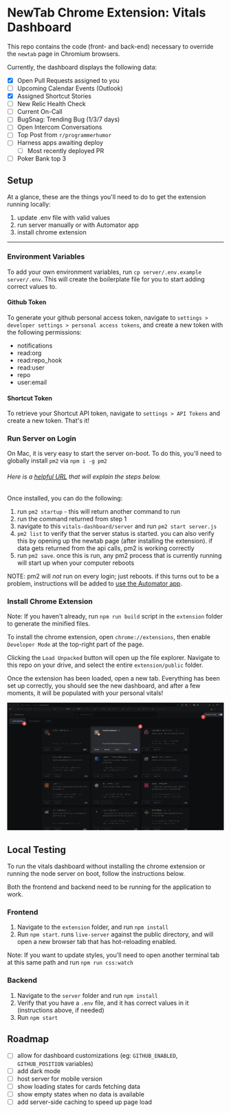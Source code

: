 # NewTab Chrome Extension: Vitals Dashboard

This repo contains the code (front- and back-end) necessary to override the `newtab` page in Chromium browsers.

Currently, the dashboard displays the following data:

- [x] Open Pull Requests assigned to you
- [ ] Upcoming Calendar Events (Outlook)
- [x] Assigned Shortcut Stories
- [ ] New Relic Health Check
- [ ] Current On-Call
- [ ] BugSnag: Trending Bug (1/3/7 days)
- [ ] Open Intercom Conversations
- [ ] Top Post from `r/programmerhumor`
- [ ] Harness apps awaiting deploy
  - [ ] Most recently deployed PR
- [ ] Poker Bank top 3

## Setup

At a glance, these are the things you'll need to do to get the extension running locally:

1. update .env file with valid values
2. run server manually or with Automator app
3. install chrome extension

---

### Environment Variables

To add your own environment variables, run `cp server/.env.example server/.env`. This will create the boilerplate file for you to start adding correct values to.

#### Github Token

To generate your github personal access token, navigate to `settings > developer settings > personal access tokens`, and create a new token with the following permissions:

- notifications
- read:org
- read:repo_hook
- read:user
- repo
- user:email

#### Shortcut Token

To retrieve your Shortcut API token, navigate to `settings > API Tokens` and create a new token. That's it!

### Run Server on Login

On Mac, it is very easy to start the server on-boot. To do this, you'll need to globally install `pm2` via `npm i -g pm2`

###### Here is a [helpful URL](https://pm2.keymetrics.io/docs/usage/startup/) that will explain the steps below.

Once installed, you can do the following:

1. run `pm2 startup` - this will return another command to run
2. run the command returned from step 1
3. navigate to this `vitals-dashboard/server` and run `pm2 start server.js`
4. `pm2 list` to verify that the server status is started. you can also verify this by opening up the newtab page (after installing the extension). if data gets returned from the api calls, pm2 is working correctly
5. run `pm2 save`. once this is run, any pm2 process that is currently running will start up when your computer reboots

NOTE: pm2 will _not_ run on every login; just reboots. if this turns out to be a problem, instructions will be added to [use the Automator app](https://stackoverflow.com/questions/6442364/running-script-upon-login-mac).

### Install Chrome Extension

Note: If you haven't already, run `npm run build` script in the `extension` folder to generate the minified files.

To install the chrome extension, open `chrome://extensions`, then enable `Developer Mode` at the top-right part of the page.

Clicking the `Load Unpacked` button will open up the file explorer. Navigate to this repo on your drive, and select the entire `extension/public` folder.

Once the extension has been loaded, open a new tab. Everything has been set up correctly, you should see the new dashboard, and after a few moments, it will be populated with your personal vitals!

![Installing Chrome Extension](./extension_guide.png)

## Local Testing

To run the vitals dashboard without installing the chrome extension or running the node server on boot, follow the instructions below.

Both the frontend and backend need to be running for the application to work.

### Frontend

1. Navigate to the `extension` folder, and run `npm install`
2. Run `npm start`. runs `live-server` against the public directory, and will open a new browser tab that has hot-reloading enabled.

Note: If you want to update styles, you'll need to open another terminal tab at this same path and run `npm run css:watch`

### Backend

1. Navigate to the `server` folder and run `npm install`
2. Verify that you have a `.env` file, and it has correct values in it (instructions above, if needed)
3. Run `npm start`

## Roadmap

- [ ] allow for dashboard customizations (eg: `GITHUB_ENABLED`, `GITHUB_POSITION` variables)
- [ ] add dark mode
- [ ] host server for mobile version
- [ ] show loading states for cards fetching data
- [ ] show empty states when no data is available
- [ ] add server-side caching to speed up page load
